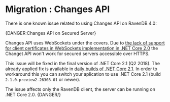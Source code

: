 ﻿# Migration : Changes API

There is one known issue related to using Changes API on RavenDB 4.0:

{DANGER:Changes API on Secured Server}

Changes API uses WebSockets under the covers. Due to [the lack of support for client certificates in WebSockets implementation in .NET Core 2.0](https://github.com/dotnet/corefx/issues/5120#issuecomment-348557761)
the Changet API won't work for secured servers accessible over HTTPS.

This issue will be fixed in the final version of .NET Core 2.1 (Q2 2018). The already applied fix is available in [daily builds of .NET Core 2.1](https://github.com/dotnet/core-setup#daily-builds). 
In order to workaround this you can switch your aplication to use .NET Core 2.1 (build `2.1.0-preview2-26308-01` or newer). 

The issue affects only the RavenDB client, the server can be running on .NET Core 2.0.
{DANGER/}
